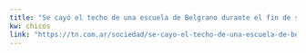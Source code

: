 ```yaml
---
title: "Se cayó el techo de una escuela de Belgrano durante el fin de semana - TN.com.ar"
kw: chicos
link: "https://tn.com.ar/sociedad/se-cayo-el-techo-de-una-escuela-de-belgrano-durante-el-fin-de-semana_760025"
---
```


